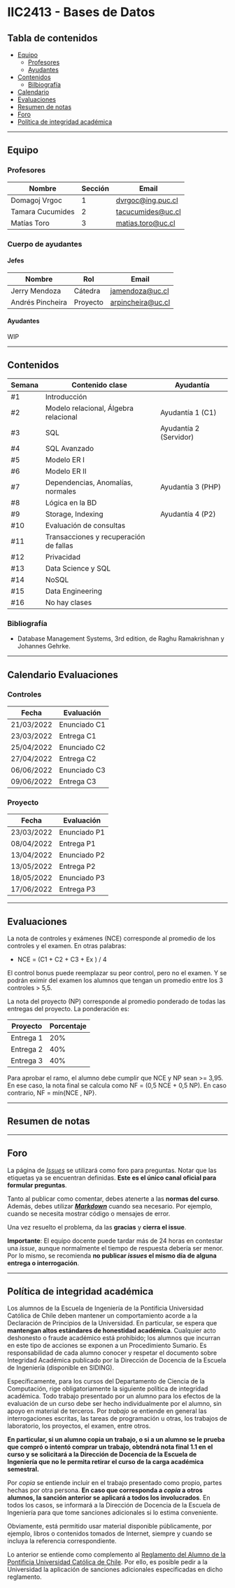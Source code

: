 # IIC2413 - Bases de Datos

## Tabla de contenidos

- [Equipo](#equipo)
  - [Profesores](#profesores)
  - [Ayudantes](#ayudantes)
- [Contenidos](#contenidos)
  - [Bilbiografía](#bibliografía) 
- [Calendario](#calendario-evaluaciones)
- [Evaluaciones](#evaluaciones)
- [Resumen de notas](#resumen-de-notas)
- [Foro](#foro)
- [Política de integridad académica](#política-de-integridad-académica)

---

## Equipo

### Profesores

Nombre              | Sección | Email
------------------- | ------- | ---------------------
Domagoj Vrgoc       | 1       | [dvrgoc@ing.puc.cl]
Tamara Cucumides    | 2       | [tacucumides@uc.cl]
Matías Toro         | 3       | [matias.toro@uc.cl]

### Cuerpo de ayudantes

#### Jefes

Nombre           | Rol      | Email
---------------- |--------- | ----------------
Jerry Mendoza | Cátedra  | [jamendoza@uc.cl]
Andrés Pincheira | Proyecto | [arpincheira@uc.cl]

#### Ayudantes

WIP


[dvrgoc@ing.puc.cl]: mailto:dvrgoc@ing.puc.cl
[tacucumides@uc.cl]: mailto:tacucumides@uc.cl
[matias.toro@uc.cl]: mailto:matias.toro@uc.cl

[jamendoza@uc.cl]: mailto:jamendoza@uc.cl
[arpincheira@uc.cl]: mailto:arpincheira@uc.cl


---

## Contenidos

Semana	| Contenido clase						  |	Ayudantía
--------|-----------------------------------------|-------------------------------------------------------------------
#1      |Introducción		  |
#2      |Modelo relacional, Álgebra relacional 					  |	Ayudantía 1 (C1)
#3      |SQL                               	  |	Ayudantía 2 (Servidor)
#4      |SQL Avanzado 				                      |
#5      |Modelo ER I 			  |
#6      |Modelo ER II 			  |
#7      |Dependencias, Anomalías,  normales |	Ayudantía 3 (PHP)
#8      |Lógica en la BD						  |
#9      |Storage, Indexing               		  | Ayudantía 4 (P2)
#10      |Evaluación de consultas							  |	
#11     |Transacciones y recuperación de fallas   |
#12     |Privacidad						  |
#13     |Data Science y SQL						  |
#14     |NoSQL			  |
#15     |Data Engineering								  |
#16     |No hay clases							  |

### Bibliografía 
- Database Management Systems, 3rd edition, de Raghu Ramakrishnan y Johannes Gehrke.

---

## Calendario Evaluaciones

### Controles

Fecha      | Evaluación
-----------|------------
 21/03/2022   | Enunciado C1
 23/03/2022   | Entrega C1
 25/04/2022   | Enunciado C2
 27/04/2022   | Entrega C2
 06/06/2022   | Enunciado C3
 09/06/2022   | Entrega C3
 


### Proyecto

Fecha      | Evaluación
-----------|------------
 23/03/2022   | Enunciado P1
 08/04/2022   | Entrega P1
 13/04/2022   | Enunciado P2
 13/05/2022   | Entrega P2
 18/05/2022   | Enunciado P3
 17/06/2022   | Entrega P3


---

## Evaluaciones

La nota de controles y exámenes (NCE) corresponde al promedio de los controles y el examen. En otras
palabras: 
 * NCE = (C1 + C2 + C3 + Ex ) / 4

El control bonus puede reemplazar su peor control, pero no el examen. Y se podrán eximir del examen los alumnos que tengan un promedio entre los 3 controles > 5,5.

La nota del proyecto (NP) corresponde al promedio ponderado de todas las entregas del proyecto. La
ponderación es: 


Proyecto   | Porcentaje
-----------|------------
Entrega 1  | 20%
Entrega 2  | 40%
Entrega 3  | 40%


Para aprobar el ramo, el alumno debe cumplir que NCE y NP sean >= 3,95. En ese caso, la nota final se
calcula como NF = (0,5 NCE + 0,5 NP). En caso contrario, NF = mín{NCE , NP}.


---

## Resumen de notas
---

## Foro

La página de [_Issues_](https://github.com/IIC2413/Syllabus-2022-1/issues) se utilizará como foro para preguntas. Notar que las etiquetas ya se encuentran definidas. **Este es el único canal oficial para formular preguntas**.

Tanto al publicar como comentar, debes atenerte a las **normas del curso**. Además, debes utilizar **[_Markdown_](https://github.com/adam-p/markdown-here/wiki/Markdown-Cheatsheet#code)** cuando sea necesario. Por ejemplo, cuando se necesita mostrar código o mensajes de error.

Una vez resuelto el problema, da las **gracias** y **cierra el issue**.

**Importante**: El equipo docente puede tardar más de 24 horas en contestar una _issue_, aunque normalmente el tiempo de respuesta debería ser menor. Por lo mismo, se recomienda **no publicar _issues_ el mismo día de alguna entrega o interrogación**.


---

## Política de integridad académica

Los alumnos de la Escuela de Ingeniería de la Pontificia Universidad Católica de Chile deben mantener un comportamiento acorde a la Declaración de Principios de la Universidad.  En particular, se espera que **mantengan altos estándares de honestidad académica**.  Cualquier acto deshonesto o fraude académico está prohibido; los alumnos que incurran en este tipo de acciones se exponen a un Procedimiento Sumario. Es responsabilidad de cada alumno conocer y respetar el documento sobre Integridad Académica publicado por la Dirección de Docencia de la Escuela de Ingeniería (disponible en SIDING).

Específicamente, para los cursos del Departamento de Ciencia de la Computación, rige obligatoriamente la siguiente política de integridad académica. Todo trabajo presentado por un alumno para los efectos de la evaluación de un curso debe ser hecho individualmente por el alumno, sin apoyo en material de terceros.  Por _trabajo_ se entiende en general las interrogaciones escritas, las tareas de programación u otras, los trabajos de laboratorio, los proyectos, el examen, entre otros.

**En particular, si un alumno copia un trabajo, o si a un alumno se le prueba que compró o intentó comprar un trabajo, obtendrá nota final 1.1 en el curso y se solicitará a la Dirección de Docencia de la Escuela de Ingeniería que no le permita retirar el curso de la carga académica semestral.**

Por _copia_ se entiende incluir en el trabajo presentado como propio, partes hechas por otra persona.  **En caso que corresponda a _copia_ a otros alumnos, la sanción anterior se aplicará a todos los involucrados**.  En todos los casos, se informará a la Dirección de Docencia de la Escuela de Ingeniería para que tome sanciones adicionales si lo estima conveniente.

Obviamente, está permitido usar material disponible públicamente, por ejemplo, libros o contenidos tomados de Internet, siempre y cuando se incluya la referencia correspondiente.

Lo anterior se entiende como complemento al [Reglamento del Alumno de la Pontificia Universidad Católica de Chile].  Por ello, es posible pedir a la Universidad la aplicación de sanciones adicionales especificadas en dicho reglamento.

[Reglamento del Alumno de la Pontificia Universidad Católica de Chile]: http://admisionyregistros.uc.cl/alumnos/informacion-academica/reglamentos-estudiantiles
